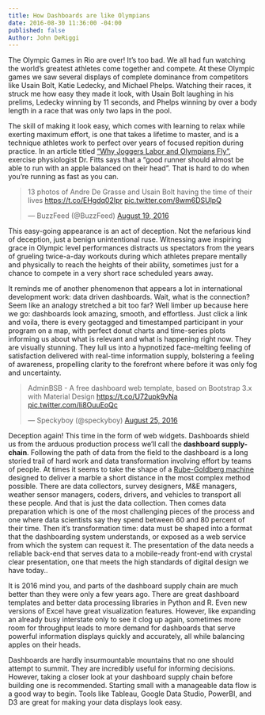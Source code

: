 ```yaml
---
title: How Dashboards are like Olympians
date: 2016-08-30 11:36:00 -04:00
published: false
Author: John DeRiggi
---
```


The Olympic Games in Rio are over! It’s too bad. We all had fun watching the world’s greatest athletes come together and compete. At these Olympic games we saw several displays of complete dominance from competitors like Usain Bolt, Katie Ledecky, and Michael Phelps. Watching their races, it struck me how easy they made it look, with Usain Bolt laughing in his prelims, Ledecky winning by 11 seconds, and Phelps winning by over a body length in a race that was only two laps in the pool. 

<!--more-->

The skill of making it look easy, which comes with learning to relax while exerting maximum effort, is one that takes a lifetime to master, and is a technique athletes work to perfect over years of focused repition during practice. In an article titled [“Why Joggers Labor and Olympians Fly”](http://www.nytimes.com/2004/08/10/health/why-joggers-labor-and-olympians-fly-the-science-of-the-long-distance-runner.html), exercise physiologist Dr. Fitts says that a “good runner should almost be able to run with an apple balanced on their head”. That is hard to do when you’re running as fast as you can.

<blockquote class="twitter-tweet" data-lang="en"><p lang="en" dir="ltr">13 photos of Andre De Grasse and Usain Bolt having the time of their lives <a href="https://t.co/EHgdq02Ipr">https://t.co/EHgdq02Ipr</a> <a href="https://t.co/8wm6DSUlpQ">pic.twitter.com/8wm6DSUlpQ</a></p>&mdash; BuzzFeed (@BuzzFeed) <a href="https://twitter.com/BuzzFeed/status/766451247326953472">August 19, 2016</a></blockquote>
<script async src="//platform.twitter.com/widgets.js" charset="utf-8"></script>

This easy-going appearance is an act of deception. Not the nefarious kind of deception, just a benign unintentional ruse. Witnessing awe inspiring grace in Olympic level performances distracts us spectators from the years of grueling twice-a-day workouts during which athletes prepare mentally and physically to reach the heights of their ability, sometimes just for a chance to compete in a very short race scheduled years away.

It reminds me of another phenomenon that appears a lot in international development work: data driven dashboards. Wait, what is the connection? Seem like an analogy stretched a bit too far? Well limber up because here we go: dashboards look amazing, smooth, and effortless. Just click a link and voila, there is every geotagged and timestamped participant in your program on a map, with perfect donut charts and time-series plots informing us about what is relevant and what is happening right now. They are visually stunning. They lull us into a hypnotized face-melting feeling of satisfaction delivered with real-time information supply, bolstering a feeling of awareness, propelling clarity to the forefront where before it was only fog and uncertainty.

<blockquote class="twitter-tweet" data-lang="en"><p lang="en" dir="ltr">AdminBSB - A free dashboard web template, based on Bootstrap 3.x with Material Design <a href="https://t.co/U72upk9vNa">https://t.co/U72upk9vNa</a> <a href="https://t.co/Ii8OuuEoQc">pic.twitter.com/Ii8OuuEoQc</a></p>&mdash; Speckyboy (@speckyboy) <a href="https://twitter.com/speckyboy/status/768916166710558720">August 25, 2016</a></blockquote>
<script async src="//platform.twitter.com/widgets.js" charset="utf-8"></script>

Deception again! This time in the form of web widgets. Dashboards shield us from the arduous production process we’ll call the **dashboard supply-chain**. Following the path of data from the field to the dashboard is a long storied trail of hard work and data transformation involving effort by teams of people. At times it seems to take the shape of a [Rube-Goldberg machine](https://en.wikipedia.org/wiki/Rube_Goldberg_machine) designed to deliver a marble a short distance in the most complex method possible. There are data collectors, survey designers, M&E managers, weather sensor managers, coders, drivers, and vehicles to transport all these people. And that is just the data collection. Then comes data preparation which is one of the most challenging pieces of the process and one where data scientists say they spend between 60 and 80 percent of their time. Then it’s transformation time: data must be shaped into a format that the dashboarding system understands, or exposed as a web service from which the system can request it. The presentation of the data needs a reliable back-end that serves data to a mobile-ready front-end with crystal clear presentation, one that meets the high standards of digital design we have today.. 

It is 2016 mind you, and parts of the dashboard supply chain are much better than they were only a few years ago. There are great dashboard templates and better data processing libraries in Python and R. Even new versions of Excel have great visualization features. However, like expanding an already busy interstate only to see it clog up again, sometimes more room for throughput leads to more demand for dashboards that serve powerful information displays quickly and accurately, all while balancing apples on their heads.

Dashboards are hardly insurmountable mountains that no one should attempt to summit. They are incredibly useful for informing decisions. However, taking a closer look at your dashboard supply chain before building one is recommended. Starting small with a manageable data flow is a good way to begin. Tools like Tableau, Google Data Studio, PowerBI, and D3 are great for making your data displays look easy.